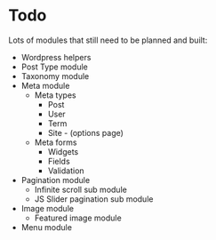 # Todo

Lots of modules that still need to be planned and built:

- Wordpress helpers
- Post Type module
- Taxonomy module
- Meta module
	- Meta types
		- Post
		- User
		- Term
		- Site - (options page)
	- Meta forms
		- Widgets
		- Fields
		- Validation
- Pagination module
	- Infinite scroll sub module
	- JS Slider pagination sub module
- Image module
	- Featured image module
- Menu module
